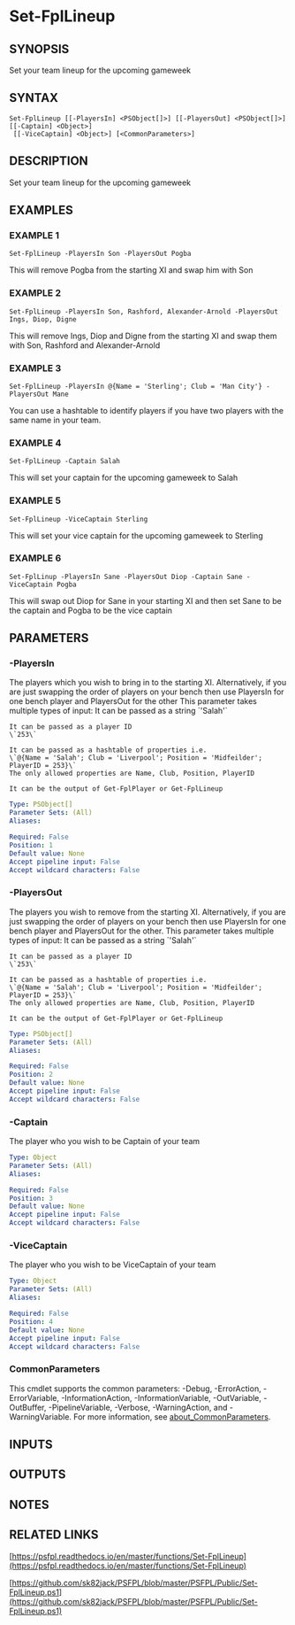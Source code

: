 # Set-FplLineup

## SYNOPSIS
Set your team lineup for the upcoming gameweek

## SYNTAX

```
Set-FplLineup [[-PlayersIn] <PSObject[]>] [[-PlayersOut] <PSObject[]>] [[-Captain] <Object>]
 [[-ViceCaptain] <Object>] [<CommonParameters>]
```

## DESCRIPTION
Set your team lineup for the upcoming gameweek

## EXAMPLES

### EXAMPLE 1
```
Set-FplLineup -PlayersIn Son -PlayersOut Pogba
```

This will remove Pogba from the starting XI and swap him with Son

### EXAMPLE 2
```
Set-FplLineup -PlayersIn Son, Rashford, Alexander-Arnold -PlayersOut Ings, Diop, Digne
```

This will remove Ings, Diop and Digne from the starting XI and swap them with Son, Rashford and Alexander-Arnold

### EXAMPLE 3
```
Set-FplLineup -PlayersIn @{Name = 'Sterling'; Club = 'Man City'} -PlayersOut Mane
```

You can use a hashtable to identify players if you have two players with the same name in your team.

### EXAMPLE 4
```
Set-FplLineup -Captain Salah
```

This will set your captain for the upcoming gameweek to Salah

### EXAMPLE 5
```
Set-FplLineup -ViceCaptain Sterling
```

This will set your vice captain for the upcoming gameweek to Sterling

### EXAMPLE 6
```
Set-FplLinup -PlayersIn Sane -PlayersOut Diop -Captain Sane -ViceCaptain Pogba
```

This will swap out Diop for Sane in your starting XI and then set Sane to be the captain and Pogba to be the vice captain

## PARAMETERS

### -PlayersIn
The players which you wish to bring in to the starting XI.
Alternatively, if you are just swapping the order of players on your bench then use PlayersIn for one bench player and PlayersOut for the other
This parameter takes multiple types of input:
    It can be passed as a string
    \`'Salah'\`

    It can be passed as a player ID
    \`253\`

    It can be passed as a hashtable of properties i.e.
    \`@{Name = 'Salah'; Club = 'Liverpool'; Position = 'Midfeilder'; PlayerID = 253}\`
    The only allowed properties are Name, Club, Position, PlayerID

    It can be the output of Get-FplPlayer or Get-FplLineup

```yaml
Type: PSObject[]
Parameter Sets: (All)
Aliases:

Required: False
Position: 1
Default value: None
Accept pipeline input: False
Accept wildcard characters: False
```

### -PlayersOut
The players you wish to remove from the starting XI.
Alternatively, if you are just swapping the order of players on your bench then use
PlayersIn for one bench player and PlayersOut for the other.
This parameter takes multiple types of input:
    It can be passed as a string
    \`'Salah'\`

    It can be passed as a player ID
    \`253\`

    It can be passed as a hashtable of properties i.e.
    \`@{Name = 'Salah'; Club = 'Liverpool'; Position = 'Midfeilder'; PlayerID = 253}\`
    The only allowed properties are Name, Club, Position, PlayerID

    It can be the output of Get-FplPlayer or Get-FplLineup

```yaml
Type: PSObject[]
Parameter Sets: (All)
Aliases:

Required: False
Position: 2
Default value: None
Accept pipeline input: False
Accept wildcard characters: False
```

### -Captain
The player who you wish to be Captain of your team

```yaml
Type: Object
Parameter Sets: (All)
Aliases:

Required: False
Position: 3
Default value: None
Accept pipeline input: False
Accept wildcard characters: False
```

### -ViceCaptain
The player who you wish to be ViceCaptain of your team

```yaml
Type: Object
Parameter Sets: (All)
Aliases:

Required: False
Position: 4
Default value: None
Accept pipeline input: False
Accept wildcard characters: False
```

### CommonParameters
This cmdlet supports the common parameters: -Debug, -ErrorAction, -ErrorVariable, -InformationAction, -InformationVariable, -OutVariable, -OutBuffer, -PipelineVariable, -Verbose, -WarningAction, and -WarningVariable. For more information, see [about_CommonParameters](http://go.microsoft.com/fwlink/?LinkID=113216).

## INPUTS

## OUTPUTS

## NOTES

## RELATED LINKS

[https://psfpl.readthedocs.io/en/master/functions/Set-FplLineup](https://psfpl.readthedocs.io/en/master/functions/Set-FplLineup)

[https://github.com/sk82jack/PSFPL/blob/master/PSFPL/Public/Set-FplLineup.ps1](https://github.com/sk82jack/PSFPL/blob/master/PSFPL/Public/Set-FplLineup.ps1)

